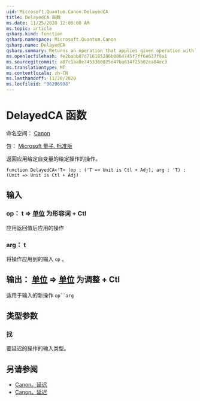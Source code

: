```yaml
---
uid: Microsoft.Quantum.Canon.DelayedCA
title: DelayedCA 函数
ms.date: 11/25/2020 12:00:00 AM
ms.topic: article
qsharp.kind: function
qsharp.namespace: Microsoft.Quantum.Canon
qsharp.name: DelayedCA
qsharp.summary: Returns an operation that applies given operation with given argument.
ms.openlocfilehash: fe2babb87d716185286b0864745f7ff6e637f8a1
ms.sourcegitcommit: a87c1aa8e7453360025e47ba614f25b02ea84ec3
ms.translationtype: MT
ms.contentlocale: zh-CN
ms.lasthandoff: 11/26/2020
ms.locfileid: "96206998"
---
```

# <a name="delayedca-function"></a>DelayedCA 函数

命名空间： [Canon](xref:Microsoft.Quantum.Canon)

包： [Microsoft 量子. 标准版](https://nuget.org/packages/Microsoft.Quantum.Standard)


返回应用给定自变量的给定操作的操作。

```qsharp
function DelayedCA<'T> (op : ('T => Unit is Ctl + Adj), arg : 'T) : (Unit => Unit is Ctl + Adj)
```


## <a name="input"></a>输入

### <a name="op--t--unit--is-adj--ctl"></a>op： t => [单位](xref:microsoft.quantum.lang-ref.unit)  为形容词 + Ctl

应用返回值后应用的操作


### <a name="arg--t"></a>arg： t

将操作应用到的输入 `op` 。



## <a name="output--unit--unit--is-adj--ctl"></a>输出： [单位](xref:microsoft.quantum.lang-ref.unit) => [单位](xref:microsoft.quantum.lang-ref.unit)  为调整 + Ctl

适用于输入的新操作 `op``arg`

## <a name="type-parameters"></a>类型参数

### <a name="t"></a>找

要延迟的操作的输入类型。

## <a name="see-also"></a>另请参阅

- [Canon。延迟](xref:Microsoft.Quantum.Canon.Delayed)
- [Canon。延迟](xref:Microsoft.Quantum.Canon.Delay)